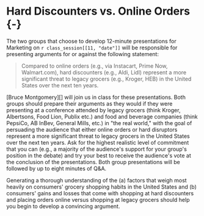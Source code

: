 # Hard Discounters vs. Online Orders {-}

The two groups that choose to develop 12-minute presentations for Marketing on
`r class_session[[11, "date"]]` will be responsible for presenting arguments for
or against the following statement:

> Compared to online orders (e.g., via Instacart, Prime Now, Walmart.com),
hard discounters (e.g., Aldi, Lidl) represent a more significant threat to
legacy grocers (e.g., Kroger, HEB) in the United States over the next ten years.

[Bruce Montgomery][] will join us in class for these presentations. Both groups
should prepare their arguments as they would if they were presenting at a
conference attended by legacy grocers (think Kroger, Albertsons, Food Lion,
Publix etc.) and food and beverage companies (think PepsiCo, AB InBev, General
Mills, etc.) in "the real world," with the goal of persuading the audience that
either online orders or hard disruptors represent a more significant threat to
legacy grocers in the United States over the next ten years. Ask for the highest
realistic level of commitment that you can (e.g., a majority of the audience's
support for your group's position in the debate) and try your best to receive
the audience's vote at the conclusion of the presentations. Both group
presentations will be followed by up to eight minutes of Q&A.

Generating a thorough understanding of the (a) factors that weigh most heavily
on consumers' grocery shopping habits in the United States and (b) consumers'
gains and losses that come with shopping at hard discounters and placing orders
online versus shopping at legacy grocers should help you begin to develop a
convincing argument.
